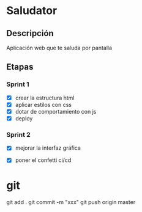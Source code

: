 # Saludator

## Descripción
Aplicación web que te saluda por pantalla

## Etapas

### Sprint 1
- [x] crear la estructura html
- [x] aplicar estilos con css
- [x] dotar de comportamiento con js
- [x] deploy

### Sprint 2
- [x] mejorar la interfaz gráfica
- [x] poner el confetti
ci/cd


# git

git add .
git commit -m "xxx"
git push origin master